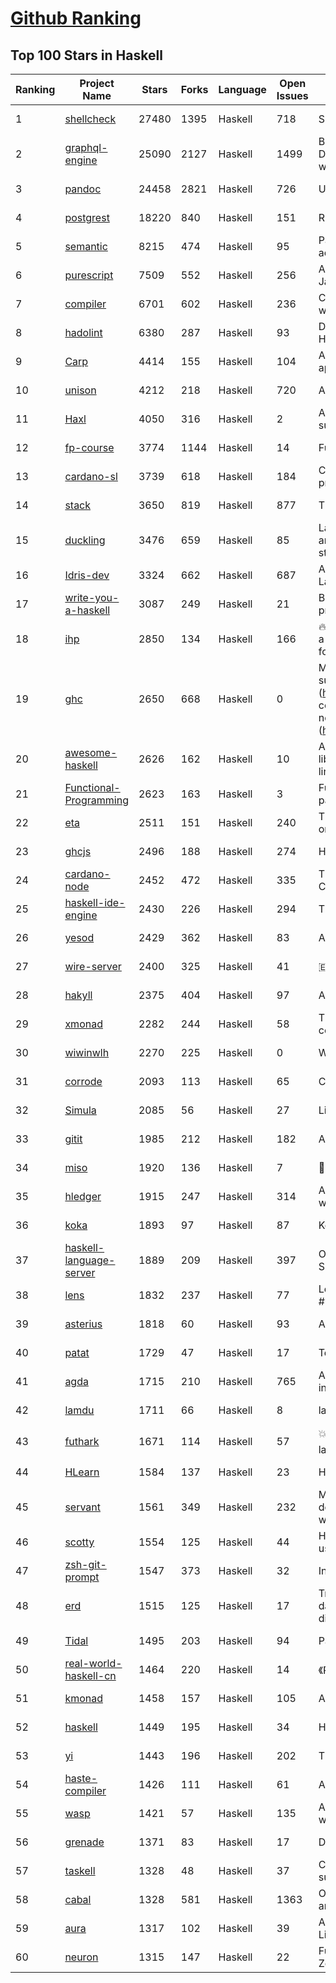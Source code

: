 [Github Ranking](../README.md)
==========

## Top 100 Stars in Haskell

| Ranking | Project Name | Stars | Forks | Language | Open Issues | Description | Last Commit |
| ------- | ------------ | ----- | ----- | -------- | ----------- | ----------- | ----------- |
| 1 | [shellcheck](https://github.com/koalaman/shellcheck) | 27480 | 1395 | Haskell | 718 | ShellCheck, a static analysis tool for shell scripts | 2022-01-10T00:52:22Z |
| 2 | [graphql-engine](https://github.com/hasura/graphql-engine) | 25090 | 2127 | Haskell | 1499 | Blazing fast, instant realtime GraphQL APIs on your DB with fine grained access control, also trigger webhooks on database events. | 2022-01-12T16:16:53Z |
| 3 | [pandoc](https://github.com/jgm/pandoc) | 24458 | 2821 | Haskell | 726 | Universal markup converter | 2022-01-13T03:07:13Z |
| 4 | [postgrest](https://github.com/PostgREST/postgrest) | 18220 | 840 | Haskell | 151 | REST API for any Postgres database | 2022-01-10T21:09:32Z |
| 5 | [semantic](https://github.com/github/semantic) | 8215 | 474 | Haskell | 95 | Parsing, analyzing, and comparing source code across many languages | 2021-12-18T02:45:52Z |
| 6 | [purescript](https://github.com/purescript/purescript) | 7509 | 552 | Haskell | 256 | A strongly-typed language that compiles to JavaScript | 2022-01-07T17:03:45Z |
| 7 | [compiler](https://github.com/elm/compiler) | 6701 | 602 | Haskell | 236 | Compiler for Elm, a functional language for reliable webapps. | 2021-12-15T16:26:57Z |
| 8 | [hadolint](https://github.com/hadolint/hadolint) | 6380 | 287 | Haskell | 93 | Dockerfile linter, validate inline bash, written in Haskell | 2022-01-11T13:59:34Z |
| 9 | [Carp](https://github.com/carp-lang/Carp) | 4414 | 155 | Haskell | 104 | A statically typed lisp, without a GC, for real-time applications. | 2022-01-10T10:32:11Z |
| 10 | [unison](https://github.com/unisonweb/unison) | 4212 | 218 | Haskell | 720 | A friendly programming language from the future | 2022-01-12T23:05:13Z |
| 11 | [Haxl](https://github.com/facebook/Haxl) | 4050 | 316 | Haskell | 2 | A Haskell library that simplifies access to remote data, such as databases or web-based services.  | 2022-01-06T18:07:32Z |
| 12 | [fp-course](https://github.com/system-f/fp-course) | 3774 | 1144 | Haskell | 14 | Functional Programming Course | 2021-12-09T12:25:54Z |
| 13 | [cardano-sl](https://github.com/input-output-hk/cardano-sl) | 3739 | 618 | Haskell | 184 | Cryptographic currency implementing Ouroboros PoS protocol | 2020-07-30T15:22:04Z |
| 14 | [stack](https://github.com/commercialhaskell/stack) | 3650 | 819 | Haskell | 877 | The Haskell Tool Stack | 2022-01-06T18:01:41Z |
| 15 | [duckling](https://github.com/facebook/duckling) | 3476 | 659 | Haskell | 85 | Language, engine, and tooling for expressing, testing, and evaluating composable language rules on input strings. | 2022-01-11T09:43:04Z |
| 16 | [Idris-dev](https://github.com/idris-lang/Idris-dev) | 3324 | 662 | Haskell | 687 | A Dependently Typed Functional Programming Language | 2022-01-08T12:48:13Z |
| 17 | [write-you-a-haskell](https://github.com/sdiehl/write-you-a-haskell) | 3087 | 249 | Haskell | 21 | Building a modern functional compiler from first principles. (http://dev.stephendiehl.com/fun/) | 2021-01-11T13:56:03Z |
| 18 | [ihp](https://github.com/digitallyinduced/ihp) | 2850 | 134 | Haskell | 166 | 🔥 The fastest way to build type safe web apps. IHP is a new batteries-included web framework optimized for longterm productivity and programmer happiness | 2022-01-12T19:30:19Z |
| 19 | [ghc](https://github.com/ghc/ghc) | 2650 | 668 | Haskell | 0 | Mirror of the Glasgow Haskell Compiler. Please submit issues and patches to GHC's Gitlab instance (https://gitlab.haskell.org/ghc/ghc). First time contributors are encouraged to get started with the newcomers info (https://gitlab.haskell.org/ghc/ghc/wikis/contributing). | 2022-01-13T04:31:46Z |
| 20 | [awesome-haskell](https://github.com/krispo/awesome-haskell) | 2626 | 162 | Haskell | 10 | A collection of awesome Haskell links, frameworks, libraries and software. Inspired by awesome projects line. | 2022-01-11T14:06:27Z |
| 21 | [Functional-Programming](https://github.com/caiorss/Functional-Programming) | 2623 | 163 | Haskell | 3 | Functional Programming concepts, examples and patterns illustrated in Haskell, Ocaml and Python | 2019-08-06T22:00:55Z |
| 22 | [eta](https://github.com/typelead/eta) | 2511 | 151 | Haskell | 240 | The Eta Programming Language, a dialect of Haskell on the JVM | 2019-11-30T21:26:00Z |
| 23 | [ghcjs](https://github.com/ghcjs/ghcjs) | 2496 | 188 | Haskell | 274 | Haskell to JavaScript compiler, based on GHC | 2021-12-16T07:43:13Z |
| 24 | [cardano-node](https://github.com/input-output-hk/cardano-node) | 2452 | 472 | Haskell | 335 | The core component that is used to participate in a Cardano decentralised blockchain. | 2022-01-13T05:02:19Z |
| 25 | [haskell-ide-engine](https://github.com/haskell/haskell-ide-engine) | 2430 | 226 | Haskell | 294 | The engine for haskell ide-integration. Not an IDE | 2020-12-23T06:21:46Z |
| 26 | [yesod](https://github.com/yesodweb/yesod) | 2429 | 362 | Haskell | 83 | A RESTful Haskell web framework built on WAI. | 2021-12-07T06:21:37Z |
| 27 | [wire-server](https://github.com/wireapp/wire-server) | 2400 | 325 | Haskell | 41 | 🇪🇺 Wire back-end services | 2022-01-12T18:17:50Z |
| 28 | [hakyll](https://github.com/jaspervdj/hakyll) | 2375 | 404 | Haskell | 97 | A static website compiler library in Haskell | 2022-01-09T13:05:20Z |
| 29 | [xmonad](https://github.com/xmonad/xmonad) | 2282 | 244 | Haskell | 58 | The core of xmonad, a small but functional ICCCM-compliant tiling window manager | 2022-01-13T03:00:09Z |
| 30 | [wiwinwlh](https://github.com/sdiehl/wiwinwlh) | 2270 | 225 | Haskell | 0 | What I Wish I Knew When Learning Haskell | 2021-12-27T19:58:17Z |
| 31 | [corrode](https://github.com/jameysharp/corrode) | 2093 | 113 | Haskell | 65 | C to Rust translator | 2019-03-10T01:48:47Z |
| 32 | [Simula](https://github.com/SimulaVR/Simula) | 2085 | 56 | Haskell | 27 | Linux VR Desktop | 2022-01-03T23:36:30Z |
| 33 | [gitit](https://github.com/jgm/gitit) | 1985 | 212 | Haskell | 182 | A wiki using HAppS, pandoc, and git | 2021-12-11T06:23:50Z |
| 34 | [miso](https://github.com/dmjio/miso) | 1920 | 136 | Haskell | 7 | :ramen: A tasty Haskell front-end framework | 2022-01-05T17:47:50Z |
| 35 | [hledger](https://github.com/simonmichael/hledger) | 1915 | 247 | Haskell | 314 | A reliable, user-friendly Plain Text Accounting tool with command line, terminal and web interfaces. | 2022-01-11T23:31:29Z |
| 36 | [koka](https://github.com/koka-lang/koka) | 1893 | 97 | Haskell | 87 | Koka language compiler and interpreter | 2022-01-12T21:09:05Z |
| 37 | [haskell-language-server](https://github.com/haskell/haskell-language-server) | 1889 | 209 | Haskell | 397 | Official haskell ide support via language server (LSP). Successor of ghcide & haskell-ide-engine. | 2022-01-13T01:35:15Z |
| 38 | [lens](https://github.com/ekmett/lens) | 1832 | 237 | Haskell | 77 | Lenses, Folds, and Traversals - Join us on freenode #haskell-lens | 2021-12-26T22:29:41Z |
| 39 | [asterius](https://github.com/tweag/asterius) | 1818 | 60 | Haskell | 93 | A Haskell to WebAssembly compiler | 2022-01-12T15:20:06Z |
| 40 | [patat](https://github.com/jaspervdj/patat) | 1729 | 47 | Haskell | 17 | Terminal-based presentations using Pandoc | 2021-10-07T15:11:38Z |
| 41 | [agda](https://github.com/agda/agda) | 1715 | 210 | Haskell | 765 | Agda is a dependently typed programming language / interactive theorem prover. | 2022-01-12T18:38:27Z |
| 42 | [lamdu](https://github.com/lamdu/lamdu) | 1711 | 66 | Haskell | 8 | lamdu - towards the next generation IDE | 2022-01-13T01:19:49Z |
| 43 | [futhark](https://github.com/diku-dk/futhark) | 1671 | 114 | Haskell | 57 | :boom::computer::boom: A data-parallel functional programming language | 2022-01-12T22:26:14Z |
| 44 | [HLearn](https://github.com/mikeizbicki/HLearn) | 1584 | 137 | Haskell | 23 | Homomorphic machine learning | 2016-05-29T16:51:53Z |
| 45 | [servant](https://github.com/haskell-servant/servant) | 1561 | 349 | Haskell | 232 | Main repository for the servant libraries — DSL for describing, serving, querying, mocking, documenting web applications and more! | 2022-01-08T14:39:30Z |
| 46 | [scotty](https://github.com/scotty-web/scotty) | 1554 | 125 | Haskell | 44 | Haskell web framework inspired by Ruby's Sinatra, using WAI and Warp (Official Repository) | 2021-10-10T15:35:44Z |
| 47 | [zsh-git-prompt](https://github.com/olivierverdier/zsh-git-prompt) | 1547 | 373 | Haskell | 32 | Informative git prompt for zsh | 2021-06-11T15:08:06Z |
| 48 | [erd](https://github.com/BurntSushi/erd) | 1515 | 125 | Haskell | 17 | Translates a plain text description of a relational database schema to a graphical entity-relationship diagram. | 2021-09-29T18:07:09Z |
| 49 | [Tidal](https://github.com/tidalcycles/Tidal) | 1495 | 203 | Haskell | 94 | Pattern language | 2022-01-12T08:31:30Z |
| 50 | [real-world-haskell-cn](https://github.com/huangz1990/real-world-haskell-cn) | 1464 | 220 | Haskell | 14 | 《Real World Haskell》中文翻译项目 | 2021-03-29T17:05:22Z |
| 51 | [kmonad](https://github.com/kmonad/kmonad) | 1458 | 157 | Haskell | 105 | An advanced keyboard manager | 2022-01-12T14:21:02Z |
| 52 | [haskell](https://github.com/tensorflow/haskell) | 1449 | 195 | Haskell | 34 | Haskell bindings for TensorFlow | 2021-02-09T17:08:46Z |
| 53 | [yi](https://github.com/yi-editor/yi) | 1443 | 196 | Haskell | 202 | The Haskell-Scriptable Editor | 2020-11-20T06:23:22Z |
| 54 | [haste-compiler](https://github.com/valderman/haste-compiler) | 1426 | 111 | Haskell | 61 | A GHC-based Haskell to JavaScript compiler | 2019-03-17T10:49:58Z |
| 55 | [wasp](https://github.com/wasp-lang/wasp) | 1421 | 57 | Haskell | 135 | A programming language that understands what a web app is. | 2022-01-13T01:18:43Z |
| 56 | [grenade](https://github.com/HuwCampbell/grenade) | 1371 | 83 | Haskell | 17 | Deep Learning in Haskell | 2021-10-02T18:30:27Z |
| 57 | [taskell](https://github.com/smallhadroncollider/taskell) | 1328 | 48 | Haskell | 37 | Command-line Kanban board/task manager with support for Trello boards and GitHub projects | 2021-10-27T17:39:34Z |
| 58 | [cabal](https://github.com/haskell/cabal) | 1328 | 581 | Haskell | 1363 | Official upstream development repository for Cabal and cabal-install | 2022-01-12T18:09:09Z |
| 59 | [aura](https://github.com/fosskers/aura) | 1317 | 102 | Haskell | 39 | A secure, multilingual package manager for Arch Linux and the AUR. | 2022-01-13T03:52:04Z |
| 60 | [neuron](https://github.com/srid/neuron) | 1315 | 147 | Haskell | 22 | Future-proof note-taking and publishing based on Zettelkasten | 2022-01-11T14:45:29Z |


